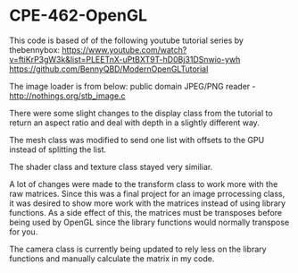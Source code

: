 # CPE-462-OpenGL

This code is based of of the following youtube tutorial series by thebennybox:
https://www.youtube.com/watch?v=ftiKrP3gW3k&list=PLEETnX-uPtBXT9T-hD0Bj31DSnwio-ywh
https://github.com/BennyQBD/ModernOpenGLTutorial

The image loader is from below:
public domain JPEG/PNG reader - http://nothings.org/stb_image.c

There were some slight changes to the display class from the tutorial to return an aspect ratio and deal with depth in a slightly different way.

The mesh class was modified to send one list with offsets to the GPU instead of splitting the list.

The shader class and texture class stayed very similiar.

A lot of changes were made to the transform class to work more with the raw matrices. Since this was a final project for an image prrocessing class, it was desired to show more work with the matrices instead of using library functions. As a side effect of this, the matrices must be transposes before being used by OpenGL since the library functions would normally transpose for you.

The camera class is currently being updated to rely less on the library functions and manually calculate the matrix in my code.


